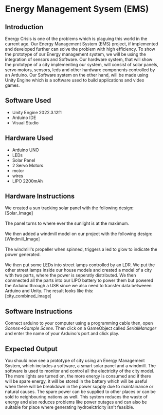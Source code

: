 <h1><b>Energy Management Sysem (EMS)</b></h1>
<h2><b>Introduction</b></h2>
Energy Crisis is one of the problems which is plaguing this world in the current age. Our Energy Management System (EMS) project, if implemented and developed further can solve the problem with high efficiency.
To show the prototype of our Energy management system, we will be using the integration of sensors and Software. Our hardware system, that will show the prototype of a city implementing our system, will consist of solar panels, servo motors, sensors, leds and other hardware components controlled by an Arduino. Our Software system on the other hand, will be made using Unity Engine which is a software used to build applications and video games.
<h2><b>Software Used</b></h2>
<ul>
        <li>Unity Engine 2022.3.12f1</li>
        <li>Arduino IDE</li>
        <li>Visual Studio</li>
</ul>
<h2><b>Hardware Used</b></h2>
<ul>
        <li>Arduino UNO</li>
        <li>LEDs</li>
        <li>Solar Panel</li>
        <li>2 Servo Motors</li>
        <li>motor</li>
        <li>wires</li>
        <li>LIPO 2200mAh</li>
</ul>
<h2><b>Hardware Instructions</b></h2>
We created a sun tracking solar panel with the following design:<BR>
[Solar_Image]<BR><BR>
The panel turns to where ever the sunlight is at the maximum.
<BR><BR>
We then added a windmill model on our project with the following design:<BR>
[Windmill_Image]<BR><BR>
The windmill's propeller when spinned, triggers a led to glow to indicate the power generated.
<BR><BR>
We then put some LEDs into street lamps controlled by an LDR. We put the other street lamps inside our house models and created a model of a city with two parts, where the power is seperatly distributed. We then connnected all the parts into our LIPO battery to power them but powered the Arduino through a USB since we also need to transfer data betweeen Arduino and Unity. The result looks like this:<BR>
[city_combined_image]

<h2><b>Software Instructions</b></h2>
Connect arduino to your computer using a programming cable then, open <I>Scenes->Sample Scene</I>. Then click on a GameObject called <I>SerialManager</I> and enter the name of your Arduino's port and click play.

<h2><b>Expected Output</b></h2>
You should now see a prototype of city using an Energy Management System, which includes a software, a smart solar panel and a windmill. The software is used to monitor and control all the electricity of the city model. The more lights are turned on, the more energy is consumed and if there will be spare energy, it will be stored in the battery which will be useful when there will be breakdown in the power supply due to maintainance or natural causes. The spare power can be supplied to other places or can be sold to neighbouring nations as well. This system reduces the waste of energy and also reduces problems like power outages and can also be suitable for place where generating hydroelctricity isn't feasible.

